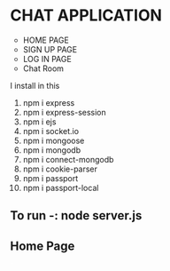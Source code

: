<h1>CHAT APPLICATION</h1>
<ul type="circle">
<li>HOME PAGE</li>
<li>SIGN UP PAGE</li>
<li>LOG IN PAGE</li>
<li>Chat Room</li>
</ul>


I install in this 
<ol type="1">
<li>npm i express</li>
<li>npm i express-session</li>
<li>npm i ejs</li>
<li>npm i socket.io</li>
<li>npm i mongoose</li>
<li>npm i mongodb</li>
<li>npm i connect-mongodb</li>
<li>npm i cookie-parser</li>
<li>npm i passport</li>
<li>npm i passport-local</li>
</ol>

<h2>To run -: node server.js</h2>
<div>
<h2>Home Page</h2>
</div>

<span style="font-size:3px;color:white">sonia</span>